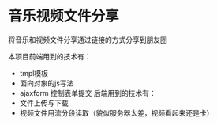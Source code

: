 # 音乐视频文件分享
将音乐和视频文件分享通过链接的方式分享到朋友圈

本项目前端用到的技术有：
- tmpl模板
- 面向对象的js写法
- ajaxform 控制表单提交
后端用到的技术有：
- 文件上传与下载
- 视频文件用流分段读取（貌似服务器太差，视频看起来还是卡）
